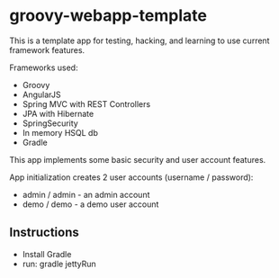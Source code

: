 groovy-webapp-template
======================

This is a template app for testing, hacking, and learning to use current framework features.

Frameworks used:

* Groovy
* AngularJS
* Spring MVC with REST Controllers
* JPA with Hibernate
* SpringSecurity
* In memory HSQL db
* Gradle

This app implements some basic security and user account features.

App initialization creates 2 user accounts (username / password):
- admin / admin - an admin account
- demo / demo - a demo user account


Instructions
-----------------------------------------------------
- Install Gradle
- run: gradle jettyRun


